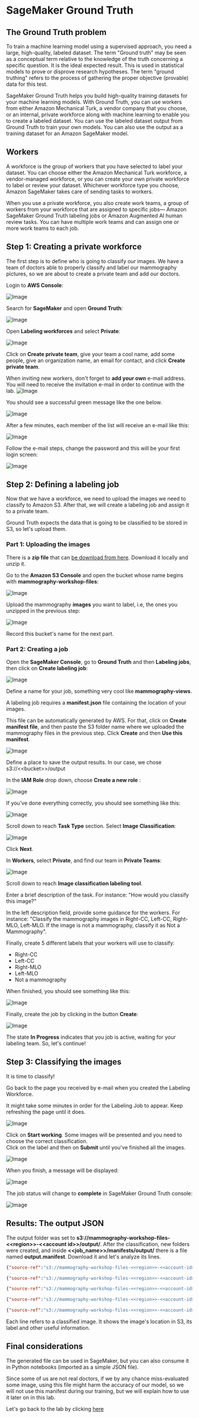 # SageMaker Ground Truth

## The Ground Truth problem

To train a machine learning model using a supervised approach, you need a large, high-quality, labeled dataset.
The term "Ground truth" may be seen as a conceptual term relative to the knowledge of the truth concerning a specific question. It is the ideal expected result.
This is used in statistical models to prove or disprove research hypotheses. The term "ground truthing" refers to the process of gathering the proper objective (provable) data for this test.

SageMaker Ground Truth helps you build high-quality training datasets for your machine learning models. With Ground Truth, you can use workers from either Amazon Mechanical Turk, a vendor company that you choose, or an internal, private workforce along with machine learning to enable you to create a labeled dataset. You can use the labeled dataset output from Ground Truth to train your own models. You can also use the output as a training dataset for an Amazon SageMaker model.

## Workers

A workforce is the group of workers that you have selected to label your dataset. You can choose either the Amazon Mechanical Turk workforce, a vendor-managed workforce, or you can create your own private workforce to label or review your dataset. Whichever workforce type you choose, Amazon SageMaker takes care of sending tasks to workers.

When you use a private workforce, you also create work teams, a group of workers from your workforce that are assigned to specific jobs— Amazon SageMaker Ground Truth labeling jobs or Amazon Augmented AI human review tasks. You can have multiple work teams and can assign one or more work teams to each job.

## Step 1: Creating a private workforce

The first step is to define who is going to classify our images.
We have a team of doctors able to properly classify and label our mammography pictures, so we are about to create a private team
and add our doctors.

Login to **AWS Console**:

![Image](./images/console.png)

Search for **SageMaker** and open **Ground Truth**:

![Image](./images/sagemaker.png)

Open **Labeling workforces** and select **Private**:

![Image](./images/workforces.png)

Click on **Create private team**, give your team a cool name, add some people, give an organization name, an email for contact, and click **Create private team**.

When inviting new workers, don't forget to **add your own** e-mail address. You will need to receive the invitation e-mail in order to continue with the lab.
![Image](./images/best_doctors.png)

You should see a successful green message like the one below.

![Image](./images/best_doctors_done.png)

After a few minutes, each member of the list will receive an e-mail like this:

![Image](./images/invite.png)

Follow the e-mail steps, change the password and this will be your first login screen:

![Image](./images/firstlogin.png)

## Step 2: Defining a labeling job

Now that we have a workforce, we need to upload the images we need to classify to Amazon S3. After that, we will create a labeling job and assign it to a private team.

Ground Truth expects the data that is going to be classified to be stored in S3, so let's upload them.

### Part 1: Uploading the images

There is a **zip file** that can [be download from here](/groundtruth/zip-mammography/mammography-to-download.zip?raw=true).
Download it locally and unzip it.

Go to the **Amazon S3 Console** and open the bucket whose name begins with **mammography-workshop-files**:

![Image](./images/bucket.png)

Upload the mammography **images** you want to label, i.e, the ones you unzipped in the previous step:

![Image](./images/upload.png)

Record this bucket's name for the next part.


### Part 2: Creating a job

Open the **SageMaker Console**, go to **Ground Truth** and then **Labeling jobs**, then click on **Create labeling job**:

![Image](./images/ljob.png)

Define a name for your job, something very cool like **mammography-views**. 

A labeling job requires a **manifest.json** file containing the location of your images. 

This file can be automatically generated by AWS. For that, click on **Create manifest file**, and then paste the S3 folder name where we uploaded the mammography files in the previous step. Click **Create** and then **Use this manifest**.

![Image](./images/manifest.png)

Define a place to save the output results. In our case, we chose s3://<\<bucket\>>/output


In the **IAM Role** drop down, choose **Create a new role** :

![Image](./images/role.png)

If you've done everything correctly, you should see something like this:


![Image](./images/job-overview.png)


Scroll down to reach **Task Type** section. Select **Image Classification**:

![Image](./images/classification.png)

Click **Next**. 

In **Workers**, select **Private**, and find our team in **Private Teams**:

![Image](./images/team_select.png)

Scroll down to reach **Image classification labeling tool**.

Enter a brief description of the task. For instance: "How would you classify this image?"

In the left description field, provide some guidance for the workers. For instance: "Classify the mammography images in Right-CC, Left-CC, Right-MLO, Left-MLO. If the image is not a mammography, classify it as Not a Mammography".

Finally, create 5 different labels that your workers will use to classify:
* Right-CC
* Left-CC
* Right-MLO
* Left-MLO
* Not a mammography

When finished, you should see something like this:

![Image](./images/gtscreen.png)

Finally, create the job by clicking in the button **Create**:

![Image](./images/createdjob.png)

The state **In Progress** indicates that you job is active, waiting for your labeling team. So, let's continue!

## Step 3: Classifying the images

It is time to classify!
 
Go back to the page you received by e-mail when you created the Labeling Workforce.
 
It might take some minutes in order for the Labeling Job to appear. Keep refreshing the page until it does.


![Image](./images/newjobavailable.png)

Click on **Start working**. Some images will be presented and you need to choose the correct classification.
<br>
Click on the label and then on **Submit** until you've finished all the images. 

![Image](./images/realsc1.png)

When you finish, a message will be displayed:

![Image](./images/realscfinish.png)

The job status will change to **complete** in SageMaker Ground Truth console:

![Image](./images/realsccompleted.png)

## Results: The output JSON

The output folder was set to **s3://mammography-workshop-files-<\<region>>-<\<account id>>/output/**. After the classification, new folders were created, and inside **<\<job_name>>/manifests/output/** there is a file named **output.manifest**. Download it and let's analyze its lines.

```json
{"source-ref":"s3://mammography-workshop-files-<<region>>-<<account-id>>/resize_00006585_009.png","mammography-views":4,"mammography-views-metadata":{"confidence":0.9,"job-name":"labeling-job/mammography-views","class-name":"Not a mammography","human-annotated":"yes","creation-date":"2020-02-01T14:47:00.585263","type":"groundtruth/image-classification"}}

{"source-ref":"s3://mammography-workshop-files-<<region>>-<<account-id>>/resize_RIGHT_CC_A_0290_1.jpg","mammography-views":0,"mammography-views-metadata":{"confidence":0.75,"job-name":"labeling-job/mammography-views","class-name":"Right-CC","human-annotated":"yes","creation-date":"2020-02-01T14:48:04.189444","type":"groundtruth/image-classification"}}

{"source-ref":"s3://mammography-workshop-files-<<region>>-<<account-id>>/resize_LEFT_CC_A_0296_1.jpg","mammography-views":1,"mammography-views-metadata":{"confidence":0.75,"job-name":"labeling-job/mammography-views","class-name":"Left-CC","human-annotated":"yes","creation-date":"2020-02-01T14:48:04.189469","type":"groundtruth/image-classification"}}

{"source-ref":"s3://mammography-workshop-files-<<region>>-<<account-id>>/resize_RIGHT_MLO_D_4501_1.jpg","mammography-views":2,"mammography-views-metadata":{"confidence":0.9,"job-name":"labeling-job/mammography-views","class-name":"Right-MLO","human-annotated":"yes","creation-date":"2020-02-01T14:45:57.449584","type":"groundtruth/image-classification"}}

{"source-ref":"s3://mammography-workshop-files-<<region>>-<<account-id>>/resize_LEFT_MLO_A_0431_1.jpg","mammography-views":3,"mammography-views-metadata":{"confidence":0.75,"job-name":"labeling-job/mammography-views","class-name":"Left-MLO","human-annotated":"yes","creation-date":"2020-02-01T14:48:04.189483","type":"groundtruth/image-classification"}}


```

Each line refers to a classified image. It shows the image's location in S3, its label and other useful information.

## Final considerations

The generated file can be used in SageMaker, but you can also consume it in Python notebooks (imported as a simple JSON file). 

Since some of us are not real doctors, if we by any chance miss-evaluated some image, using this file might harm the accuracy of our model, so we will not use this manifest during our training, but we will explain how to use it later on in this lab.

Let's go back to the lab by clicking [here](/../../#2---ground-truth)